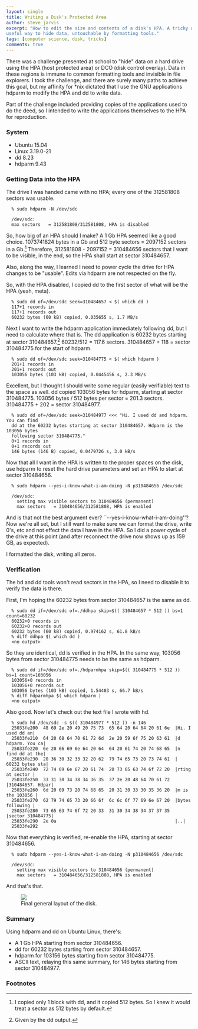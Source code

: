 ```yaml
---
layout: single
title: Writing a Disk's Protected Area
author: steve_jarvis
excerpt: "How to edit the size and contents of a disk's HPA. A tricky and/or
useful way to hide data, untouchable by formatting tools."
tags: [computer science, disk, tricks]
comments: true
---
```


There was a challenge presented at school to "hide" data on a hard drive using
the HPA (host protected area) or DCO (disk control overlay). Data in
these regions is immune to common formatting tools and
invisible in file explorers. I took the challenge, and there are surely many
paths to achieve this goal, but my affinity for *nix dictated that I use the
GNU applications hdparm to modify the HPA and dd to write data.

Part of the challenge included providing copies of the applications used to do
the deed, so I intended to write the applications themselves to the HPA for
reproduction.

### System

* Ubuntu 15.04
* Linux 3.19.0-21
* dd 8.23
* hdparm 9.43

### Getting Data into the HPA
The drive I was handed came with no HPA; every one of the 312581808
sectors was usable.

~~~~~~
  % sudo hdparm -N /dev/sdc

  /dev/sdc:
  max sectors   = 312581808/312581808, HPA is disabled
~~~~~~

So, how big of an HPA should I make? A 1 Gb HPA seemed like a good choice.
1073741824 bytes in a Gb and 512 byte sectors = 2097152 sectors in a Gb.[^1]
Therefore, 312581808 - 2097152 = 310484656 sectors that I want to be visible,
in the end, so the HPA shall start at sector 310484657.

Also, along the way, I learned I need to power cycle the drive for HPA changes
to be "usable". Edits via hdparm are not respected on the fly.

So, with the HPA disabled, I copied dd to the first sector of what will be the
HPA (yeah, meta).

~~~~~~
  % sudo dd of=/dev/sdc seek=310484657 < $( which dd )
  117+1 records in
  117+1 records out
  60232 bytes (60 kB) copied, 0.035655 s, 1.7 MB/s
~~~~~~

Next I want to write the hdparm application immediately following dd, but I need
to calculate where that is. The dd application is 60232 bytes starting at sector
310484657.[^2] 60232/512 = 117.6 sectors. 310484657 + 118 = sector
310484775 for the start of hdparm.

~~~~~~
  % sudo dd of=/dev/sdc seek=310484775 < $( which hdparm )
  201+1 records in
  201+1 records out
  103056 bytes (103 kB) copied, 0.0445456 s, 2.3 MB/s
~~~~~~

Excellent, but I thought I should write some regular (easily verifiable) text to
the space as well. dd copied 103056 bytes for hdparm, starting at sector
310484775. 103056 bytes / 512 bytes per sector = 201.3 sectors.
310484775 + 202 = sector 310484977.

~~~~~~
  % sudo dd of=/dev/sdc seek=310484977 <<< "Hi. I used dd and hdparm. You can find
  dd at the 60232 bytes starting at sector 310484657. Hdparm is the 103056 bytes
  following sector 310484775."
  0+1 records in
  0+1 records out
  146 bytes (146 B) copied, 0.0479726 s, 3.0 kB/s
~~~~~~

Now that all I want in the HPA is written to the proper spaces on the disk, use
hdparm to reset the hard drive parameters and set an HPA to start at sector
310484656.

~~~~~~
  % sudo hdparm --yes-i-know-what-i-am-doing -N p310484656 /dev/sdc

  /dev/sdc:
    setting max visible sectors to 310484656 (permanent)
    max sectors   = 310484656/312581808, HPA is enabled
~~~~~~

And is that not the best argument ever? ``--yes-i-know-what-i-am-doing''?
Now we're all set, but I still want to make sure we can format the drive, write
0's, etc and not effect the data I have in the HPA. So I did a power cycle of
the drive at this point (and after reconnect the drive now shows up as 159 GB,
as expected).

I formatted the disk, writing all zeros.

### Verification

The hd and dd tools won't read sectors in the HPA, so I need to disable it to
verify the data is there.

First, I'm hoping the 60232 bytes from sector 310484657 is the same as dd.

~~~~~~
  % sudo dd if=/dev/sdc of=./ddhpa skip=$(( 310484657 * 512 )) bs=1 count=60232
  60232+0 records in
  60232+0 records out
  60232 bytes (60 kB) copied, 0.974162 s, 61.8 kB/s
  % diff ddhpa $( which dd )
  <no output>
~~~~~~

So they are identical, dd is verified in the HPA. In the same way, 103056 bytes
from sector 310484775 needs to be the same as hdparm.

~~~~~~
  % sudo dd if=/dev/sdc of=./hdparmhpa skip=$(( 310484775 * 512 )) bs=1 count=103056
  103056+0 records in
  103056+0 records out
  103056 bytes (103 kB) copied, 1.54483 s, 66.7 kB/s
  % diff hdparmhpa $( which hdparm )
  <no output>
~~~~~~

Also good. Now let's check out the text file I wrote with hd.

~~~~~~
  % sudo hd /dev/sdc -s $(( 310484977 * 512 )) -n 146
  25033fe200  48 69 2e 20 49 20 75 73  65 64 20 64 64 20 61 6e  |Hi. I used dd an|
  25033fe210  64 20 68 64 70 61 72 6d  2e 20 59 6f 75 20 63 61  |d hdparm. You ca|
  25033fe220  6e 20 66 69 6e 64 20 64  64 20 61 74 20 74 68 65  |n find dd at the|
  25033fe230  20 36 30 32 33 32 20 62  79 74 65 73 20 73 74 61  | 60232 bytes sta|
  25033fe240  72 74 69 6e 67 20 61 74  20 73 65 63 74 6f 72 20  |rting at sector |
  25033fe250  33 31 30 34 38 34 36 35  37 2e 20 48 64 70 61 72  |310484657. Hdpar|
  25033fe260  6d 20 69 73 20 74 68 65  20 31 30 33 30 35 36 20  |m is the 103056 |
  25033fe270  62 79 74 65 73 20 66 6f  6c 6c 6f 77 69 6e 67 20  |bytes following |
  25033fe280  73 65 63 74 6f 72 20 33  31 30 34 38 34 37 37 35  |sector 310484775|
  25033fe290  2e 0a                                             |..|
  25033fe292
~~~~~~

Now that everything is verified, re-enable the HPA, starting at sector
310484656.

~~~~~~
  % sudo hdparm --yes-i-know-what-i-am-doing -N p310484656 /dev/sdc

  /dev/sdc:
    setting max visible sectors to 310484656 (permanent)
    max sectors   = 310484656/312581808, HPA is enabled
~~~~~~

And that's that.

<figure>
    <a href="../images/hpa/diagram.png"><img src="../images/hpa/diagram.png"></a>
    <figcaption>Final general layout of the disk.</figcaption>
</figure>

### Summary
Using hdparm and dd on Ubuntu Linux, there's:

  * A 1 Gb HPA starting from sector 310484656.
  * dd for 60232 bytes starting from sector 310484657.
  * hdparm for 103156 bytes starting from sector 310484775.
  * ASCII text, relaying this same summary, for 146 bytes starting from
    sector 310484977.

### Footnotes

[^1]: I copied only 1 block with dd, and it copied 512 bytes. So I knew it would treat a sector as 512 bytes by default.
[^2]: Given by the dd output.
